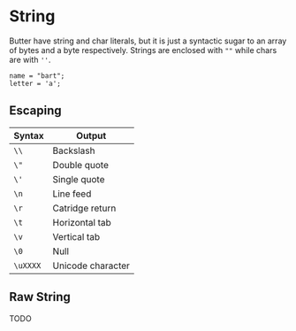 # String

Butter have string and char literals, but it is just a syntactic sugar to an array of bytes and a byte respectively. Strings are enclosed with `""` while chars are with `''`.

```butter
name = "bart";
letter = 'a';
```

## Escaping

| Syntax   | Output            |
| -------- | ----------------- |
| `\\`     | Backslash         |
| `\"`     | Double quote      |
| `\'`     | Single quote      |
| `\n`     | Line feed         |
| `\r`     | Catridge return   |
| `\t`     | Horizontal tab    |
| `\v`     | Vertical tab      |
| `\0`     | Null              |
| `\uXXXX` | Unicode character |

## Raw String

TODO

